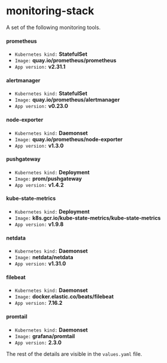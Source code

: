 # monitoring-stack
A set of the following monitoring tools.

#### prometheus
- `Kubernetes kind:` **StatefulSet**
- `Image:` **quay.io/prometheus/prometheus**
- `App version:` **v2.31.1**

#### alertmanager
- `Kubernetes kind:` **StatefulSet**
- `Image:` **quay.io/prometheus/alertmanager**
- `App version:` **v0.23.0**

#### node-exporter
- `Kubernetes kind:` **Daemonset**
- `Image:` **quay.io/prometheus/node-exporter**
- `App version:` **v1.3.0**

#### pushgateway
- `Kubernetes kind:` **Deployment**
- `Image:` **prom/pushgateway**
- `App version:` **v1.4.2**

#### kube-state-metrics
- `Kubernetes kind:` **Deployment**
- `Image:` **k8s.gcr.io/kube-state-metrics/kube-state-metrics**
- `App version:` **v1.9.8**

#### netdata
- `Kubernetes kind:` **Daemonset**
- `Image:` **netdata/netdata**
- `App version:` **v1.31.0**

#### filebeat
- `Kubernetes kind:` **Daemonset**
- `Image:` **docker.elastic.co/beats/filebeat**
- `App version:` **7.16.2**

#### promtail
- `Kubernetes kind:` **Daemonset**
- `Image:` **grafana/promtail**
- `App version:` **2.3.0**

The rest of the details are visible in the `values.yaml` file.
